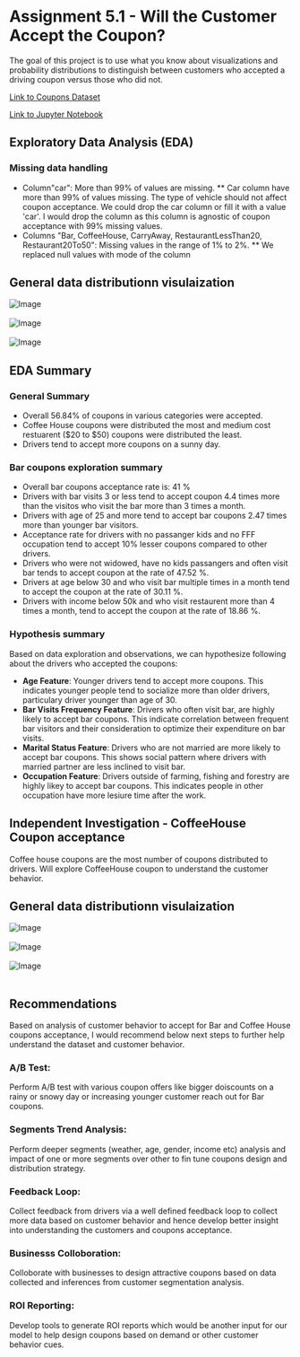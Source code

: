 # Assignment 5.1 - Will the Customer Accept the Coupon?

The goal of this project is to use what you know about visualizations and probability distributions to distinguish between customers who accepted a driving coupon versus those who did not.

[Link to Coupons Dataset](https://github.com/atewari-bot/driving-coupon/blob/main/data/coupons.csv)

[Link to Jupyter Notebook](https://github.com/atewari-bot/driving-coupon/blob/main/prompt.ipynb)

## Exploratory Data Analysis (EDA)

### Missing data handling

* Column"car": More than 99% of values are missing.
  ** Car column have more than 99% of values missing. The type of vehicle should not affect coupon acceptance. We could drop the car column or fill it with a value 'car'. I would drop the column as this column is agnostic of coupon acceptance with 99% missing values. 
* Columns "Bar, CoffeeHouse, CarryAway, RestaurantLessThan20, Restaurant20To50": Missing values in the range of 1% to 2%.
  ** We replaced null values with mode of the column

## General data distributionn visulaization
![Image](/images/coupons_acceptance_proportion.png)
<br>
<br>
![Image](/images/coupons_types_distribution.png)
<br>
<br>
![Image](/images/temperature_histogram.png)

## EDA Summary

### General Summary

* Overall 56.84% of coupons in various categories were accepted.
* Coffee House coupons were distributed the most and medium cost restuarent ($20 to $50) coupons were distributed the least.
* Drivers tend to accept more coupons on a sunny day.
  
### Bar coupons exploration summary

* Overall bar coupons acceptance rate is: 41 %
* Drivers with bar visits 3 or less tend to accept coupon 4.4 times more than the visitos who visit the bar more than 3 times a month.
* Drivers with age of 25 and more tend to accept bar coupons 2.47 times more than younger bar visitors.
* Acceptance rate for drivers with no passanger kids and no FFF occupation tend to accept 10% lesser coupons compared to other drivers.
* Drivers who were not widowed, have no kids passangers and often visit bar tends to accept coupon at the rate of 47.52 %.
* Drivers at age below 30 and who visit bar multiple times in a month tend to accept the coupon at the rate of 30.11 %.
* Drivers with income below 50k and who visit restaurent more than 4 times a month, tend to accept the coupon at the rate of 18.86 %.

### Hypothesis summary

Based on data exploration and observations, we can hypothesize following about the drivers who accepted the coupons:

* **Age Feature**: Younger drivers tend to accept more coupons. This indicates younger people tend to socialize more than older drivers, particulary driver younger than age of 30.
* **Bar Visits Frequency Feature**: Drivers who often visit bar, are highly likely to accept bar coupons. This indicate correlation between frequent bar visitors and their consideration to optimize their expenditure on bar visits.
* **Marital Status Feature**: Drivers who are not married are more likely to accept bar coupons. This shows social pattern where drivers with married partner are less inclined to visit bar.
* **Occupation Feature**: Drivers outside of farming, fishing and forestry are highly likey to accept bar coupons. This indicates people in other occupation have more lesiure time after the work.

## Independent Investigation - CoffeeHouse Coupon acceptance 

Coffee house coupons are the most number of coupons distributed to drivers. Will explore CoffeeHouse coupon to understand the customer behavior.

## General data distributionn visulaization
![Image](/images/ch_overall_acceptance.png)
<br>
<br>
![Image](/images/ch_drivers_comparision.png)
<br>
<br>
![Image](/images/coffee_house_subplots.png)
<br>
<br>

## Recommendations

Based on analysis of customer behavior to accept for Bar and Coffee House coupons acceptance, I would recommend below next steps to further help understand the dataset and customer behavior.

### **A/B Test:** 
Perform A/B test with various coupon offers like bigger doiscounts on a rainy or snowy day or increasing younger customer reach out for Bar coupons.

### **Segments Trend Analysis:** 
Perform deeper segments (weather, age, gender, income etc) analysis and impact of one or more segments over other to fin tune coupons design and distribution strategy.

### **Feedback Loop:** 
Collect feedback from drivers via a well defined feedback loop to collect more data based on customer behavior and hence develop better insight into understanding the customers and coupons acceptance.

### **Businesss Colloboration:** 
Colloborate with businesses to design attractive coupons based on data collected and inferences from customer segmentation analysis.

### **ROI Reporting:** 
Develop tools to generate ROI reports which would be another input for our model to help design coupons based on demand or other customer behavior cues.




